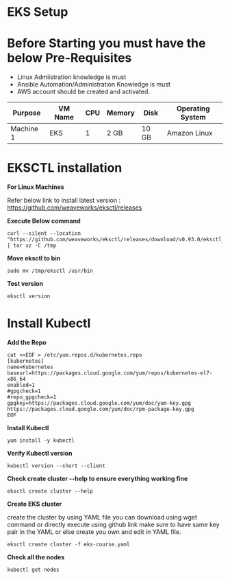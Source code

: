 # EKS Setup

# Before Starting you must have the below Pre-Requisites

- Linux Admiistration knowledge is must
- Ansible Automation/Administration Knowledge is must
- AWS account should be created and activated.


| Purpose   | VM Name          | CPU | Memory | Disk  | Operating System |
| -------   | ---------------- | --- | ------ | ----  | ---------------- |
| Machine 1 | EKS              |  1  | 2 GB   | 10 GB | Amazon Linux     |

# EKSCTL installation

**For Linux Machines**

Refer below link to install latest version :
https://github.com/weaveworks/eksctl/releases

**Execute Below command**
```
curl --silent --location "https://github.com/weaveworks/eksctl/releases/download/v0.93.0/eksctl_Linux_amd64.tar.gz" | tar xz -C /tmp 
```
**Move eksctl to bin**
```
sudo mv /tmp/eksctl /usr/bin
```
**Test version**
```
eksctl version
```

# Install Kubectl

**Add the Repo**
```
cat <<EOF > /etc/yum.repos.d/kubernetes.repo
[kubernetes]
name=Kubernetes
baseurl=https://packages.cloud.google.com/yum/repos/kubernetes-el7-x86_64
enabled=1
#gpgcheck=1
#repo_gpgcheck=1
gpgkey=https://packages.cloud.google.com/yum/doc/yum-key.gpg https://packages.cloud.google.com/yum/doc/rpm-package-key.gpg
EOF
```
**Install Kubectl**
```
yum install -y kubectl
```
**Verify Kubectl version**
```
kubectl version --short --client
```
**Check create cluster --help to ensure everything working fine**
```
eksctl create cluster --help
```
**Create EKS cluster**

create the cluster by using YAML file you can download using wget command or directly execute using github link make sure to have same key pair in the YAML or else create you own and edit in YAML file.

```
eksctl create cluster -f eks-course.yaml
```
**Check all the nodes**
```
kubectl get nodes
```
